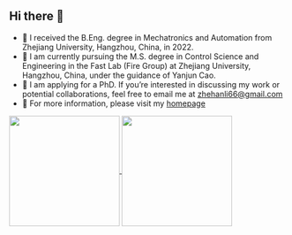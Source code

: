 ## Hi there 👋

<!--
**dukuhfgfji/dukuhfgfji** is a ✨ _special_ ✨ repository because its `README.md` (this file) appears on your GitHub profile.

Here are some ideas to get you started:
-->

- 🌱 I received the B.Eng. degree in Mechatronics and Automation from Zhejiang University, Hangzhou, China, in 2022.
- 🔭 I am currently pursuing the M.S. degree in Control Science and Engineering in the Fast Lab (Fire Group) at Zhejiang University, Hangzhou, China, under the guidance of Yanjun Cao.
- 🤔 I am applying for a PhD. If you’re interested in discussing my work or potential collaborations, feel free to email me at zhehanli66@gmail.com
- 💬 For more information, please visit my [homepage](https://dukuhfgfji.github.io/)

<a href="https://github.com/anuraghazra/github-readme-stats">
  <img height=200 align="center" src="https://github-readme-stats-git-master-dukuhfgfjis-projects.vercel.app/api?username=dukuhfgfji" />
</a>
<a href="https://github.com/anuraghazra/convoychat">
  <img height=200 align="center" src="https://github-readme-stats-git-master-dukuhfgfjis-projects.vercel.app/api/top-langs?username=dukuhfgfji&layout=compact&langs_count=8&card_width=320" />
</a>
